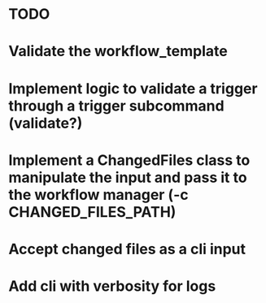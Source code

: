 # TODO
# Validate the workflow_template
# Implement logic to validate a trigger through a trigger subcommand (validate?)
# Implement a ChangedFiles class to manipulate the input and pass it to the workflow manager (-c CHANGED_FILES_PATH)
# Accept changed files as a cli input
# Add cli with verbosity for logs
